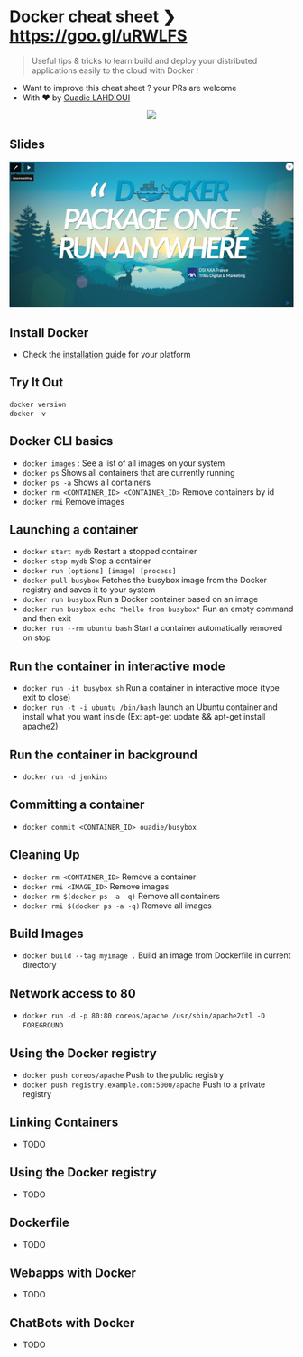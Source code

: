 # Docker cheat sheet ❯ https://goo.gl/uRWLFS
> Useful tips & tricks to learn build and deploy your distributed applications easily to the cloud with Docker !

- Want to improve this cheat sheet ? your PRs are welcome
- With :heart: by [Ouadie LAHDIOUI](http://www.twitter.com/lahdiouiouadie)

<p align="center">
	<img src="assets/docker-logo.png">
</p>

## Slides

<p align="center">
	<img src="assets/talk-splash-screen.png">
</p>

## Install Docker
- Check the [installation guide](http://docs.docker.com/engine/installation) for your platform

## Try It Out
```
docker version
docker -v
```

## Docker CLI basics
- ```docker images``` : See a list of all images on your system
- ```docker ps``` Shows all containers that are currently running
- ```docker ps -a``` Shows all containers
- ```docker rm <CONTAINER_ID> <CONTAINER_ID>``` Remove containers by id
- ```docker rmi``` Remove images

## Launching a container
- ```docker start mydb``` Restart a stopped container
- ```docker stop mydb``` Stop a container
- ```docker run [options] [image] [process]```
- ```docker pull busybox``` Fetches the busybox image from the Docker registry and saves it to your system
- ```docker run busybox``` Run a Docker container based on an image
- ```docker run busybox echo "hello from busybox"```  Run an empty command and then exit
- ```docker run --rm ubuntu bash``` Start a container automatically removed on stop

## Run the container in interactive mode
- ```docker run -it busybox sh``` Run a container in interactive mode (type exit to close)
- ```docker run -t -i ubuntu /bin/bash``` launch an Ubuntu container and install what you want inside (Ex: apt-get update && apt-get install apache2) 

## Run the container in background 
- ```docker run -d jenkins```

## Committing a container
- ```docker commit <CONTAINER_ID> ouadie/busybox```   

## Cleaning Up
- ```docker rm <CONTAINER_ID>``` Remove a container
- ```docker rmi <IMAGE_ID>``` Remove images
- ```docker rm $(docker ps -a -q)``` Remove all containers
- ```docker rmi $(docker ps -a -q)``` Remove all images

## Build Images
- ```docker build --tag myimage .``` Build an image from Dockerfile in current directory

## Network access to 80
- ```docker run -d -p 80:80 coreos/apache /usr/sbin/apache2ctl -D FOREGROUND```

## Using the Docker registry
- ```docker push coreos/apache``` Push to the public registry    
- ```docker push registry.example.com:5000/apache``` Push to a private registry    

## Linking Containers
- TODO

## Using the Docker registry
- TODO

## Dockerfile
- TODO

## Webapps with Docker
- TODO   

## ChatBots with Docker
- TODO   

